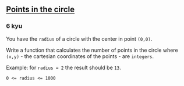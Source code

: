 <h2><a href=https://www.codewars.com/kata/5b55c49d4a317adff500015f/train/javascript target="_blank">Points in the circle</a></h2><h3>6 kyu</h3><p>You have the <code>radius</code> of a circle with the center in point <code>(0,0)</code>.</p><p>Write a function that calculates the number of points in the circle where <code>(x,y)</code> - the cartesian coordinates of the points - are <code>integers</code>.</p><p>Example: for <code>radius = 2</code> the result should be <code>13</code>.</p><p><code>0 &lt;= radius &lt;= 1000</code></p><p><img alt="" src="http://i.imgur.com/1SMov3s.png"></p>